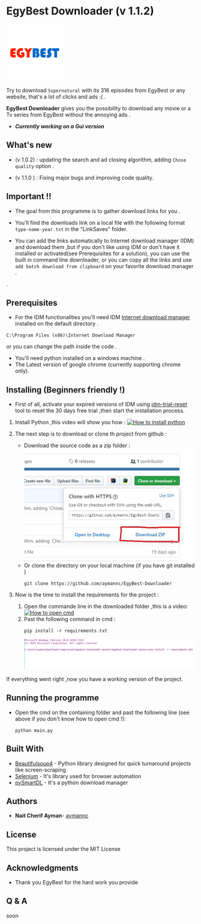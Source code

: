 # EgyBest Downloader (v 1.1.2)

![EgyBest logo](img/logo.png)

Try to download `Supernatural` with its 316 episodes from EgyBest or any website, that's a lot of clicks and ads :( .

**EgyBest Downloader** gives you the possibility to download any movie or a Tv series from 
EgyBest without the annoying ads .
* ***Currently working on a Gui version*** 
## What's new 
* (v 1.0.2) : updating the search and ad closing algorithm, adding `Chose quality` option . 

* (v 1.1.0 ) : Fixing major bugs and improving code quality.
## Important !!
* The goal from this programme is to gather download links for you .
* You'll find the downloads link on a local file with the following format `type-name-year.txt`  in the "LinkSaves" folder.

* You can add the links automatically to Internet download manager (IDM) and download them ,but if you don't like using 
IDM or don't have it installed or activated(see Prerequisites for a solution),
you can use the built in command line downloader, or you can copy all the links and use `add batch download from clipboard` 
on your favorite download manager .

.
## Prerequisites

* For the IDM functionalities you'll need IDM [Internet download manager](https://www.internetdownloadmanager.com/download.html)
 installed on the default directory .
```
C:\Program Files (x86)\Internet Download Manager
 ```
 or you can change the path inside the code .

* You'll need python installed on a windows machine .
* The Latest version of google chrome (currently supporting chrome only).

## Installing (Beginners friendly !)

* First of all, activate your expired versions of IDM using [idm-trial-reset](https://github.com/J2TeaM/idm-trial-reset/releases/tag/v1.0.0) tool to reset the 30 days free trial ,then start the installation process.

1. Install Python ,this video will show you how :
[![How to install python](http://img.youtube.com/vi/4Rx_JRkwAjY/0.jpg)](https://www.youtube-nocookie.com/embed/4Rx_JRkwAjY?start=0&end=249 "How to install python")

1. The next step is to download or clone th project from github :
    * Download the source code as a zip folder :
        ![Download Screen](img/download_screen.jpg)
    *  Or clone the directory on your local machine (if you have git installed )
        ```
        git clone https://github.com/aymannc/EgyBest-Downloader
         ```
1. Now is the time to install the requirements for the project :
    1. Open the commande line in the downloaded folder ,this is a video:
        [![How to open cmd](http://img.youtube.com/vi/bgSSJQolR0E/0.jpg)](https://www.youtube-nocookie.com/embed/bgSSJQolR0E "How to open cmd")
    1. Past the following command in cmd :
        ```
        pip install -r requirements.txt
        ```
       ![Cmd Screen](img/cmd_screen.png)
       
If everything went right ,now you have a working version of the project.
## Running the programme
* Open the cmd on the containing folder and past the following line (see above if you don't know how to open cmd !):
    ```
    python main.py
    ```
## Built With

* [Beautifulsoup4](https://www.crummy.com/software/BeautifulSoup/) - Python library designed for quick turnaround projects like screen-scraping
* [Selenium](https://selenium.dev/) - It's library used for browser automation
* [pySmartDL](https://github.com/iTaybb/pySmartDL) - It's a python download manager

## Authors

* **Nait Cherif Ayman**- [aymannc](https://github.com/aymannc)

## License

This project is licensed under the MIT License 

## Acknowledgments

* Thank you EgyBest for the hard work you provide

## Q & A

soon
